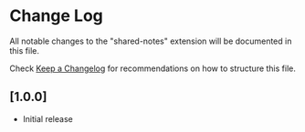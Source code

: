 # Change Log

All notable changes to the "shared-notes" extension will be documented in this file.

Check [Keep a Changelog](http://keepachangelog.com/) for recommendations on how to structure this file.

## [1.0.0]

- Initial release